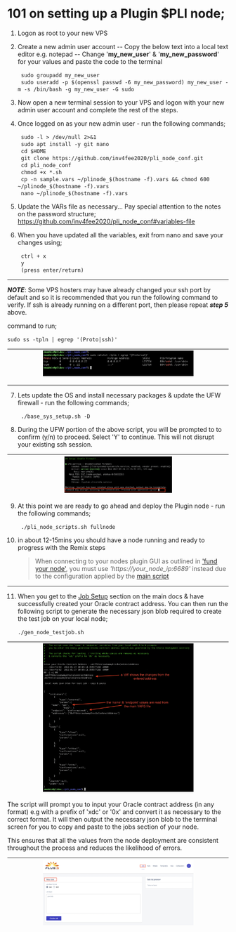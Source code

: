 # 101 on setting up a Plugin $PLI node;

1. Logon as root to your new VPS


2. Create a new admin user account
-- Copy the below text into a local text editor e.g. notepad
-- Change '**my_new_user**' & '**my_new_password**' for your values and paste the code to the terminal
        
        sudo groupadd my_new_user
        sudo useradd -p $(openssl passwd -6 my_new_password) my_new_user -m -s /bin/bash -g my_new_user -G sudo

3. Now open a new terminal session to your VPS and logon with your new admin user account and complete the rest of the steps.


4. Once logged on as your new admin user - run the following commands;

        sudo -l > /dev/null 2>&1
        sudo apt install -y git nano        
        cd $HOME
        git clone https://github.com/inv4fee2020/pli_node_conf.git
        cd pli_node_conf
        chmod +x *.sh
        cp -n sample.vars ~/plinode_$(hostname -f).vars && chmod 600 ~/plinode_$(hostname -f).vars
        nano ~/plinode_$(hostname -f).vars


5. Update the VARs file as necessary... Pay special attention to the notes on the password structure;
        https://github.com/inv4fee2020/pli_node_conf#variables-file


6. When you have updated all the variables, exit from nano and save your changes using;

        ctrl + x
        y
        (press enter/return)

---  
  **_NOTE_**: Some VPS hosters may have already changed your ssh port by default and so it is recommended that you run the following command to verify. If ssh is already running on a different port, then please repeat **_step 5_** above.

  command to run;
  ```
  sudo ss -tpln | egrep '(Proto|ssh)'
  ```

|<img src="https://github.com/inv4fee2020/docs_pli/blob/main/images/pli_node_get_ssh_ports%202022-01-27%20at%2010.40.30.png" width=70% height=70%>|
|---| 
---

7. Lets update the OS and install necessary packages & update the UFW firewall - run the following commands;

        ./base_sys_setup.sh -D
  

8. During the UFW portion of the above script, you will be prompted to to confirm (y/n) to proceed. Select 'Y' to continue. This will not disrupt your existing ssh session.

|<img src="https://github.com/inv4fee2020/docs_pli/blob/main/images/pli_node_ufw_enable%202022-01-27%20at%2010.57.08.png" width=50% height=50%>|
|---|


9. At this point we are ready to go ahead and deploy the Plugin node - run the following commands;

        ./pli_node_scripts.sh fullnode


10. in about 12-15mins you should have a node running and ready to progress with the Remix steps

    > When connecting to your nodes plugin GUI as outlined in ['fund your node'](https://docs.goplugin.co/plugin-installations/fund-your-node), you must use *_'https://your_node_ip:6689'_* instead due to the configuration applied by the [main script](https://github.com/inv4fee2020/pli_node_conf#main-script-actions)

***
11. When you get to the [Job Setup](https://docs.goplugin.co/oracle/job-setup) section on the main docs & have successfully created your Oracle contract address. You can then run the following script to generate the necessary json blob required to create the test job on your local node;

        ./gen_node_testjob.sh


|<img src="https://github.com/inv4fee2020/docs_pli/blob/main/images/pli_node_testjob_jsonblob%202022-01-27%20at%2010.05.42.png" width=70% height=70%>|
|---|    
    
The script will prompt you to input your Oracle contract address (in any format) e.g with a prefix of 'xdc' or '0x' and convert it as necessary to the correct format. It will then output the necessary json blob to the terminal screen for you to copy and paste to the jobs section of your node. 

This ensures that all the values from the node deployment are consistent throughout the process and reduces the likelihood of errors.

|<img src="https://github.com/inv4fee2020/docs_pli/blob/main/images/pli_node_ui_new_job%202022-01-27%20at%2009.47.41.png" width=70% height=70%>|
|---|